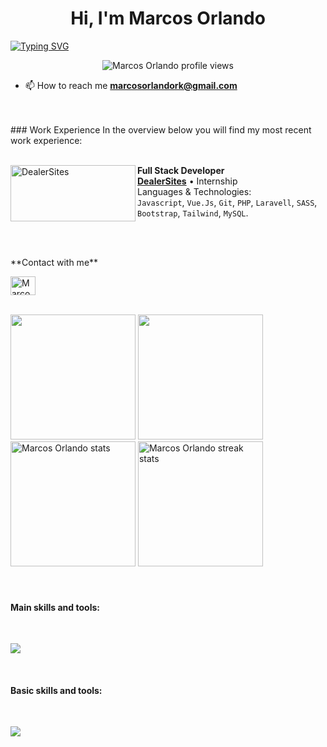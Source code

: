 <h1 align="center"> Hi, I'm Marcos Orlando</h1>

[![Typing
SVG](https://readme-typing-svg.demolab.com?font=Fira+Code&weight=500&pause=1000&color=9745F5&center=true&vCenter=true&width=435&lines=FullStack+Developer;Computer+Systems+Analyst)](https://git.io/typing-svg)


<p align="center"> <img
        src="https://komarev.com/ghpvc/?username=mnwz&label=Profile+views&color=blueviolet&style=plastic"
        alt="Marcos Orlando profile views" /> </p>

- 📫 How to reach me **marcosorlandork@gmail.com**

<br />
<br />
### Work Experience
In the overview below you will find my most recent work experience:
<br />
<br />

[<img align="left" height="90px" width="200px" alt="DealerSites"
    src="https://i.imgur.com/XLkMs3I.png" />](https://dealersites.com.br)

**Full Stack Developer** \
[**DealerSites**](https://dealersites.com.br) • Internship \
Languages & Technologies: \
`Javascript`, `Vue.Js`, `Git`, `PHP`, `Laravell`, `SASS`, `Bootstrap`, `Tailwind`, `MySQL`.

<br />
<br />

<p align="left">
    **Contact with me**
</p>


<a href="https://www.linkedin.com/in/marcosorlando/" target="_blank"><img align="center"
        src="https://raw.githubusercontent.com/rahuldkjain/github-profile-readme-generator/master/src/images/icons/Social/linked-in-alt.svg"
        alt="Marcos Orlando Linkedin" height="30" width="40" /></a>
<br />
<br />
<div align=´center´>
    <img height="200em"
        src="https://github-readme-stats.vercel.app/api?username=mnwz&show_icons=true&theme=midnight-purple&count_private=true)" />
    <img height="200em" src="https://github-readme-stats.vercel.app/api/top-langs/?username=mnwz&theme=midnight-purple"
        < />
    <img height="200rem"
        src="https://github-readme-stats.vercel.app/api/top-langs?username=mnwz&show_icons=true&locale=en&layout=donut&theme=midnight-purple"
        alt="Marcos Orlando stats" />
    <img height="200rem" src="https://github-readme-streak-stats.herokuapp.com/?user=mnwz&theme=midnight-purple"
        alt="Marcos Orlando streak stats" />
</div>

<br />
<br />


<h4>Main skills and tools: </h4>
<br>

<p align="left">
    <a href="https://skillicons.dev">
        <img src="https://skillicons.dev/icons?i=html,css,js,react,tailwind,git,figma&theme=dark" />
    </a>
</p>
<br />


<h4>Basic skills and tools:</h4>

<br>
<p align="left">
    <a href="https://skillicons.dev">
        <img
            src="https://skillicons.dev/icons?i=ts,vue,nodejs,php,laravel,mysql,sass,bootstrap,docker,firebase&theme=dark" />
    </a>
</p>



<br />

<div>
</div>
